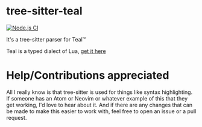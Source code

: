 # tree-sitter-teal

[![Node.js CI](https://img.shields.io/github/workflow/status/euclidianAce/tree-sitter-teal/Node.js%20CI.svg?logo=github)](https://github.com/euclidianAce/tree-sitter-teal/actions?query=workflow%3A%22Node.js+CI%22)

It's a tree-sitter parser for Teal™

Teal is a typed dialect of Lua, [get it here](https://github.com/teal-language/tl)

# Help/Contributions appreciated

All I really know is that tree-sitter is used for things like syntax highlighting. If someone has an Atom or Neovim or whatever example of this that they get working, I'd love to hear about it. And if there are any changes that can be made to make this easier to work with, feel free to open an issue or a pull request.

